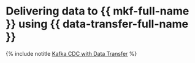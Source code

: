 # Delivering data to {{ mkf-full-name }} using {{ data-transfer-full-name }}

{% include notitle [Kafka CDC with Data Transfer](../../_tutorials/dataplatform/data-transfer-mpg.md) %}

